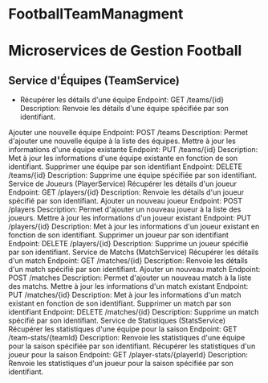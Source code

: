 # FootballTeamManagment

# Microservices de Gestion Football

## Service d'Équipes (TeamService)
- Récupérer les détails d'une équipe
    Endpoint: GET /teams/{id}
    Description: Renvoie les détails d'une équipe spécifiée par son identifiant.

  
Ajouter une nouvelle équipe
Endpoint: POST /teams
Description: Permet d'ajouter une nouvelle équipe à la liste des équipes.
Mettre à jour les informations d'une équipe existante
Endpoint: PUT /teams/{id}
Description: Met à jour les informations d'une équipe existante en fonction de son identifiant.
Supprimer une équipe par son identifiant
Endpoint: DELETE /teams/{id}
Description: Supprime une équipe spécifiée par son identifiant.
Service de Joueurs (PlayerService)
Récupérer les détails d'un joueur
Endpoint: GET /players/{id}
Description: Renvoie les détails d'un joueur spécifié par son identifiant.
Ajouter un nouveau joueur
Endpoint: POST /players
Description: Permet d'ajouter un nouveau joueur à la liste des joueurs.
Mettre à jour les informations d'un joueur existant
Endpoint: PUT /players/{id}
Description: Met à jour les informations d'un joueur existant en fonction de son identifiant.
Supprimer un joueur par son identifiant
Endpoint: DELETE /players/{id}
Description: Supprime un joueur spécifié par son identifiant.
Service de Matchs (MatchService)
Récupérer les détails d'un match
Endpoint: GET /matches/{id}
Description: Renvoie les détails d'un match spécifié par son identifiant.
Ajouter un nouveau match
Endpoint: POST /matches
Description: Permet d'ajouter un nouveau match à la liste des matchs.
Mettre à jour les informations d'un match existant
Endpoint: PUT /matches/{id}
Description: Met à jour les informations d'un match existant en fonction de son identifiant.
Supprimer un match par son identifiant
Endpoint: DELETE /matches/{id}
Description: Supprime un match spécifié par son identifiant.
Service de Statistiques (StatsService)
Récupérer les statistiques d'une équipe pour la saison
Endpoint: GET /team-stats/{teamId}
Description: Renvoie les statistiques d'une équipe pour la saison spécifiée par son identifiant.
Récupérer les statistiques d'un joueur pour la saison
Endpoint: GET /player-stats/{playerId}
Description: Renvoie les statistiques d'un joueur pour la saison spécifiée par son identifiant.
